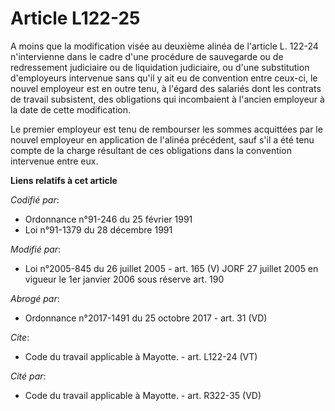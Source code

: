 # Article L122-25

A moins que la modification visée au deuxième alinéa de l'article L. 122-24 n'intervienne dans le cadre d'une procédure de
sauvegarde ou de redressement judiciaire ou de liquidation judiciaire, ou d'une substitution d'employeurs intervenue sans
qu'il y ait eu de convention entre ceux-ci, le nouvel employeur est en outre tenu, à l'égard des salariés dont les contrats
de travail subsistent, des obligations qui incombaient à l'ancien employeur à la date de cette modification. 

Le premier employeur est tenu de rembourser les sommes acquittées par le nouvel employeur en application de l'alinéa
précédent, sauf s'il a été tenu compte de la charge résultant de ces obligations dans la convention intervenue entre eux.

**Liens relatifs à cet article**

_Codifié par_:

  - Ordonnance n°91-246 du 25 février 1991
  - Loi n°91-1379 du 28 décembre 1991

_Modifié par_:

  - Loi n°2005-845 du 26 juillet 2005 - art. 165 (V) JORF 27 juillet 2005 en vigueur le 1er janvier 2006 sous réserve art. 190

_Abrogé par_:

  - Ordonnance n°2017-1491 du 25 octobre 2017 - art. 31 (VD)

_Cite_:

  - Code du travail applicable à Mayotte. - art. L122-24 (VT)

_Cité par_:

  - Code du travail applicable à Mayotte. - art. R322-35 (VD)
